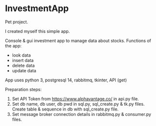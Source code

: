 # InvestmentApp
Pet project.

I created myself this simple app.

Console & gui investment app to manage data about stocks. Functions of the app:
- look data
- insert data
- delete data
- update data

App uses python 3, postgresql 14, rabbitmq, tkinter, API (get)

Preparation steps:
1) Set API Token from https://www.alphavantage.co/ in api.py file.
2) Set db name, db user, db pwd in sql.py, sql_create.py & tk.py files.
Create table & sequence in db with sql_create.py file.
3) Set message broker connection details in rabbitmq.py & consumer.py files.